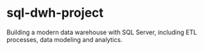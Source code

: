 # sql-dwh-project
Building a modern data warehouse with SQL Server, including ETL processes, data modeling and analytics. 
